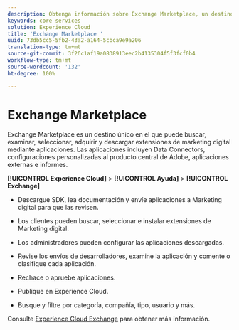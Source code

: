 ```yaml
---
description: Obtenga información sobre Exchange Marketplace, un destino único en el que puede buscar, examinar, seleccionar, adquirir y descargar extensiones de marketing digital a través de aplicaciones.
keywords: core services
solution: Experience Cloud
title: 'Exchange Marketplace '
uuid: 73db5cc5-5fb2-43a2-a164-5cbca9e9a206
translation-type: tm+mt
source-git-commit: 3f26c1af19a0838913eec2b4135304f5f3fcf0b4
workflow-type: tm+mt
source-wordcount: '132'
ht-degree: 100%

---
```



# Exchange Marketplace

Exchange Marketplace es un destino único en el que puede buscar, examinar, seleccionar, adquirir y descargar extensiones de marketing digital mediante aplicaciones. Las aplicaciones incluyen Data Connectors, configuraciones personalizadas al producto central de Adobe, aplicaciones externas e informes.

**[!UICONTROL Experience Cloud]** > **[!UICONTROL Ayuda]** > **[!UICONTROL Exchange]**

* Descargue SDK, lea documentación y envíe aplicaciones a Marketing digital para que las revisen.

* Los clientes pueden buscar, seleccionar e instalar extensiones de Marketing digital.

* Los administradores pueden configurar las aplicaciones descargadas.

* Revise los envíos de desarrolladores, examine la aplicación y comente o clasifique cada aplicación.

* Rechace o apruebe aplicaciones.

* Publique en Experience Cloud.

* Busque y filtre por categoría, compañía, tipo, usuario y más.

Consulte [Experience Cloud Exchange](https://exchange.adobe.com/experiencecloud.html) para obtener más información.
